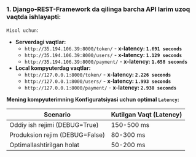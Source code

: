 ### 1. Django-REST-Framework da qilinga barcha API larim uzoq vaqtda ishlayapti:

`Misol uchun`:

- **Serverdagi vaqtlar:**
    - `http://35.194.106.39:8000/token/` - **x-latency: `1.691 seconds`**
    - `http://35.194.106.39:8000/users/` - **x-latency: `1.129 seconds`**
    - `http://35.194.106.39:8000/payment/` - **x-latency: `1.658 seconds`**
- **Local kompyuterdag vaqtlar:**
    - `http://127.0.0.1:8000/token/` - **x-latency: `2.226 seconds`**
    - `http://127.0.0.1:8000/users/` - **x-latency: `1.993 seconds`**
    - `http://127.0.0.1:8000/payment/` - **x-latency: `2.930 seconds`**

**Mening kompyuterimning Konfiguratsiyasi uchun optimal `Latency`:**

| Scenario                       | Kutilgan Vaqt (Latency) |
|--------------------------------|-------------------------|
| Oddiy ish rejimi (DEBUG=True)  | 150-500 ms              |
| Produksion rejim (DEBUG=False) | 80-300 ms               |
| Optimallashtirilgan holat      | 50-200 ms               |






































































































